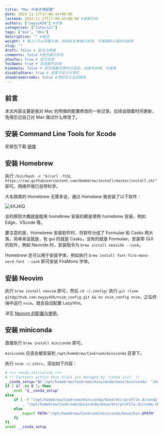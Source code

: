 ```yaml
---
title: "Mac 开发环境配置"
date: 2023-11-17T17:00:43+08:00
lastmod: 2023-11-17T17:00:43+08:00 #更新时间
authors: ["zwyyy456"] #作者
categories: ["tutorial"]
tags: ["mac", "dev"]
description: "" #描述
weight: # 输入1可以顶置文章，用来给文章展示排序，不填就默认按时间排序
slug: ""
draft: false # 是否为草稿
comments: false #是否展示评论
showToc: true # 显示目录
TocOpen: true # 自动展开目录
hidemeta: false # 是否隐藏文章的元信息，如发布日期、作者等
disableShare: true # 底部不显示分享栏
showbreadcrumbs: false #顶部显示当前路径
---
```

## 前言

本文内容主要是我对 Mac 的所做的配置修改的一些记录。后续会随着时间更新，免得忘记自己对 Mac 做过什么修改了。

## 安装 Command Line Tools for Xcode

安装包下载 [链接](https://developer.apple.com/download/all/)

## 安装 Homebrew

执行 `/bin/bash -c "$(curl -fsSL https://raw.githubusercontent.com/Homebrew/install/master/install.sh)"` 即可。网络环境已自带科学。

大名鼎鼎的 Homebrew 无需多说，通过 Homebew 我安装了以下软件：

![4XJ4iQ](https://pic-upyun.zwyyy456.tech/uPic/4XJ4iQ.png)

总的原则大概就是能用 homebrew 安装的都是使用 homebrew 安装，例如 Edge、VScode 等。

要注意的是，Homebrew 安装软件时，将软件分成了 Formulae 和 Casks 两大类，简单来说就是，有 gui 的就是 Casks，没有的就是 Formulae，安装带 GUI 的软件，例如 Neovide 时，安装指令为 `brew install neovide --cask`。

Homebrew 还可以用于安装字体，例如执行 `brew install font-fira-mono-nerd-font --cask` 即可安装 FiraMono 字体。


## 安装 Neovim

执行 `brew install neovim` 即可，然后 `cd ~/.config/` 执行 `git clone git@github.com:zwyyy456/nvim_config.git && mv nvim_config nvim`，之后终端中运行 `nvim`，就会自动配置 LazyVim。

详见 [Neovim 的配置与使用](https://blog.zwyyy456.tech/zh/posts/blog/neovim_tutorial/)。

## 安装 miniconda

直接执行 `brew install miniconda` 即可。

`miniconda` 应该会被安装到 `/opt/homebrew/Caskroom/miniconda` 目录下。

执行 `nvim ~/.zshrc`，添加如下内容：

```sh
# >>> conda initialize >>>
# !! Contents within this block are managed by 'conda init' !!
__conda_setup="$('/opt/homebrew/Caskroom/miniconda/base/bin/conda' 'shell.zsh' 'hook' 2> /dev/null)"
if [ $? -eq 0 ]; then
    eval "$__conda_setup"
else
    if [ -f "/opt/homebrew/Caskroom/miniconda/base/etc/profile.d/conda.sh" ]; then
        . "/opt/homebrew/Caskroom/miniconda/base/etc/profile.d/conda.sh"
    else
        export PATH="/opt/homebrew/Caskroom/miniconda/base/bin:$PATH"
    fi
fi
unset __conda_setup
```


